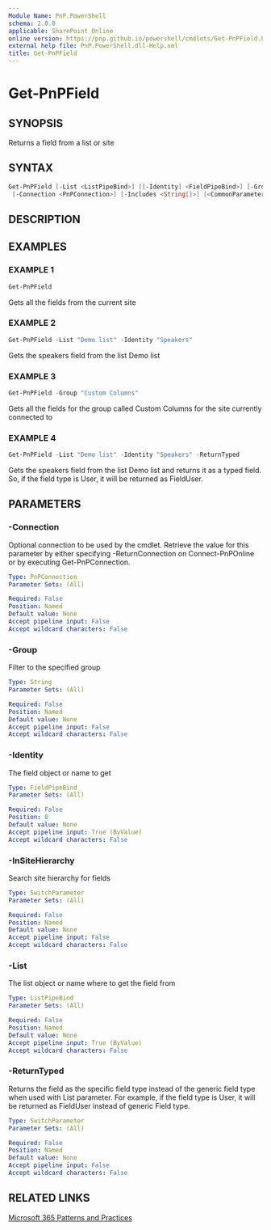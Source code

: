 ```yaml
---
Module Name: PnP.PowerShell
schema: 2.0.0
applicable: SharePoint Online
online version: https://pnp.github.io/powershell/cmdlets/Get-PnPField.html
external help file: PnP.PowerShell.dll-Help.xml
title: Get-PnPField
---
```


# Get-PnPField

## SYNOPSIS

Returns a field from a list or site

## SYNTAX

```powershell
Get-PnPField [-List <ListPipeBind>] [[-Identity] <FieldPipeBind>] [-Group <String>] [-InSiteHierarchy] [-ReturnTyped]
 [-Connection <PnPConnection>] [-Includes <String[]>] [<CommonParameters>]
```

## DESCRIPTION

## EXAMPLES

### EXAMPLE 1

```powershell
Get-PnPField
```

Gets all the fields from the current site

### EXAMPLE 2

```powershell
Get-PnPField -List "Demo list" -Identity "Speakers"
```

Gets the speakers field from the list Demo list

### EXAMPLE 3

```powershell
Get-PnPField -Group "Custom Columns"
```

Gets all the fields for the group called Custom Columns for the site currently connected to

### EXAMPLE 4

```powershell
Get-PnPField -List "Demo list" -Identity "Speakers" -ReturnTyped
```

Gets the speakers field from the list Demo list and returns it as a typed field. So, if the field type is User, it will be returned as FieldUser.

## PARAMETERS

### -Connection

Optional connection to be used by the cmdlet. Retrieve the value for this parameter by either specifying -ReturnConnection on Connect-PnPOnline or by executing Get-PnPConnection.

```yaml
Type: PnPConnection
Parameter Sets: (All)

Required: False
Position: Named
Default value: None
Accept pipeline input: False
Accept wildcard characters: False
```

### -Group

Filter to the specified group

```yaml
Type: String
Parameter Sets: (All)

Required: False
Position: Named
Default value: None
Accept pipeline input: False
Accept wildcard characters: False
```

### -Identity

The field object or name to get

```yaml
Type: FieldPipeBind
Parameter Sets: (All)

Required: False
Position: 0
Default value: None
Accept pipeline input: True (ByValue)
Accept wildcard characters: False
```

### -InSiteHierarchy

Search site hierarchy for fields

```yaml
Type: SwitchParameter
Parameter Sets: (All)

Required: False
Position: Named
Default value: None
Accept pipeline input: False
Accept wildcard characters: False
```

### -List

The list object or name where to get the field from

```yaml
Type: ListPipeBind
Parameter Sets: (All)

Required: False
Position: Named
Default value: None
Accept pipeline input: True (ByValue)
Accept wildcard characters: False
```

### -ReturnTyped

Returns the field as the specific field type instead of the generic field type when used with List parameter.
For example, if the field type is User, it will be returned as FieldUser instead of generic Field type.

```yaml
Type: SwitchParameter
Parameter Sets: (All)

Required: False
Position: Named
Default value: None
Accept pipeline input: False
Accept wildcard characters: False
```

## RELATED LINKS

[Microsoft 365 Patterns and Practices](https://aka.ms/m365pnp)
